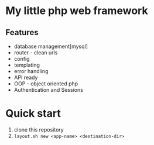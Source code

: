 # My little php web framework

## Features
- database management[mysql]
- router - clean urls 
- config
- templating
- error handling
- API ready
- OOP - object oriented php
- Authentication and Sessions

# Quick start

1. clone this repository
2. ` layout.sh new <app-name> <destination-dir> `